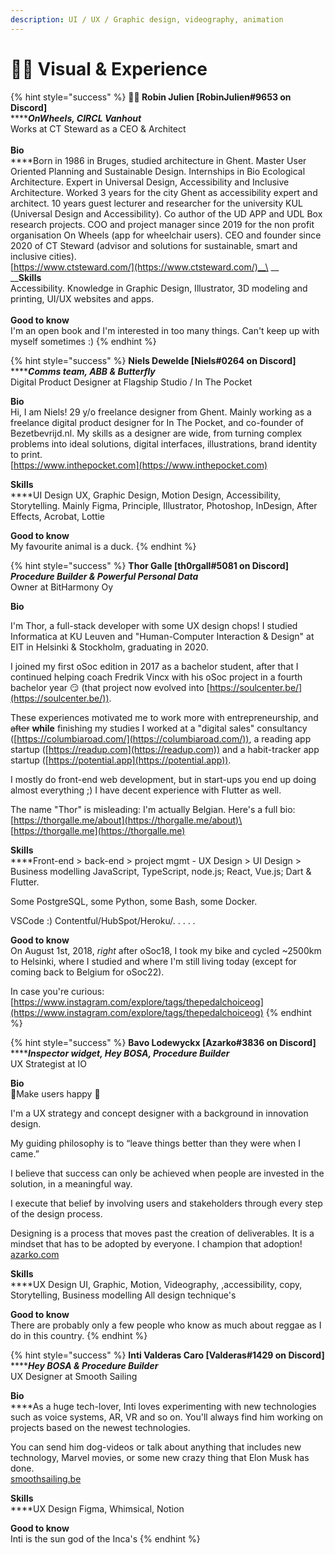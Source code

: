 ```yaml
---
description: UI / UX / Graphic design, videography, animation
---
```


# 👩‍🎤 Visual & Experience

{% hint style="success" %}
**👩‍🎤 Robin Julien \[RobinJulien#9653 on Discord]**\
****_**OnWheels, CIRCL Vanhout**_\
Works at CT Steward as a CEO & Architect\
\
**Bio**\
****Born in 1986 in Bruges, studied architecture in Ghent. Master User Oriented Planning and Sustainable Design. Internships in Bio Ecological Architecture. Expert in Universal Design, Accessibility and Inclusive Architecture. Worked 3 years for the city Ghent as accessibility expert and architect. 10 years guest lecturer and researcher for the university KUL (Universal Design and Accessibility). Co author of the UD APP and UDL Box research projects. COO and project manager since 2019 for the non profit organisation On Wheels (app for wheelchair users). CEO and founder since 2020 of CT Steward (advisor and solutions for sustainable, smart and inclusive cities). \
[https://www.ctsteward.com/](https://www.ctsteward.com/)__\
__\
__**Skills**\
Accessibility. Knowledge in Graphic Design, Illustrator, 3D modeling and printing, UI/UX websites and apps.\
\
**Good to know**\
I'm an open book and I'm interested in too many things. Can't keep up with myself sometimes :)
{% endhint %}

{% hint style="success" %}
**Niels Dewelde \[Niels#0264 on Discord]**\
****_**Comms team, ABB & Butterfly**_\
Digital Product Designer at Flagship Studio / In The Pocket

**Bio**\
Hi, I am Niels! 29 y/o freelance designer from Ghent. Mainly working as a freelance digital product designer for In The Pocket, and co-founder of Bezetbevrijd.nl. My skills as a designer are wide, from turning complex problems into ideal solutions, digital interfaces, illustrations, brand identity to print.\
[https://www.inthepocket.com](https://www.inthepocket.com)

**Skills**\
****UI Design UX, Graphic Design, Motion Design, Accessibility, Storytelling. Mainly Figma, Principle, Illustrator, Photoshop, InDesign, After Effects, Acrobat, Lottie

**Good to know**\
My favourite animal is a duck.
{% endhint %}

{% hint style="success" %}
**Thor Galle \[th0rgall#5081 on Discord]**\
_**Procedure Builder & Powerful Personal Data**_\
Owner at BitHarmony Oy

**Bio**

I'm Thor, a full-stack developer with some UX design chops! I studied Informatica at KU Leuven and "Human-Computer Interaction & Design" at EIT in Helsinki & Stockholm, graduating in 2020.

I joined my first oSoc edition in 2017 as a bachelor student, after that I continued helping coach Fredrik Vincx with his oSoc project in a fourth bachelor year 😏 (that project now evolved into [https://soulcenter.be/](https://soulcenter.be/)).

These experiences motivated me to work more with entrepreneurship, and ~~after~~ **while** finishing my studies I worked at a "digital sales" consultancy ([https://columbiaroad.com/](https://columbiaroad.com/)), a reading app startup ([https://readup.com](https://readup.com)) and a habit-tracker app startup ([https://potential.app](https://potential.app)).

I mostly do front-end web development, but in start-ups you end up doing almost everything ;) I have decent experience with Flutter as well.

The name "Thor" is misleading: I'm actually Belgian. Here's a full bio: [https://thorgalle.me/about](https://thorgalle.me/about)\
[https://thorgalle.me](https://thorgalle.me)

**Skills**\
****Front-end > back-end > project mgmt - UX Design > UI Design > Business modelling JavaScript, TypeScript, node.js; React, Vue.js; Dart & Flutter.

Some PostgreSQL, some Python, some Bash, some Docker.

VSCode :) Contentful/HubSpot/Heroku/. . . . .&#x20;

**Good to know**\
On August 1st, 2018, _right_ after oSoc18, I took my bike and cycled \~2500km to Helsinki, where I studied and where I'm still living today (except for coming back to Belgium for oSoc22).

In case you're curious: [https://www.instagram.com/explore/tags/thepedalchoiceog](https://www.instagram.com/explore/tags/thepedalchoiceog)
{% endhint %}

{% hint style="success" %}
**Bavo Lodewyckx \[Azarko#3836 on Discord]**\
****_**Inspector widget, Hey BOSA, Procedure Builder**_\
UX Strategist at IO

**Bio**\
🥳Make users happy 🥳

I'm a UX strategy and concept designer with a background in innovation design.

My guiding philosophy is to “leave things better than they were when I came.”

I believe that success can only be achieved when people are invested in the solution, in a meaningful way.

I execute that belief by involving users and stakeholders through every step of the design process.

Designing is a process that moves past the creation of deliverables. It is a mindset that has to be adopted by everyone. I champion that adoption!\
[azarko.com](https://www.azarko.com)

**Skills**\
****UX Design UI, Graphic, Motion, Videography, ,accessibility, copy, Storytelling, Business modelling All design technique's

**Good to know**\
There are probably only a few people who know as much about reggae as I do in this country.
{% endhint %}

{% hint style="success" %}
**Inti Valderas Caro \[Valderas#1429 on Discord]**\
****_**Hey BOSA & Procedure Builder**_\
UX Designer at Smooth Sailing

**Bio**\
****As a huge tech-lover, Inti loves experimenting with new technologies such as voice systems, AR, VR and so on. You'll always find him working on projects based on the newest technologies.

You can send him dog-videos or talk about anything that includes new technology, Marvel movies, or some new crazy thing that Elon Musk has done.\
[smoothsailing.be](https://smoothsailing.be)

**Skills**\
****UX Design Figma, Whimsical, Notion

**Good to know**\
Inti is the sun god of the Inca's
{% endhint %}

